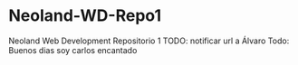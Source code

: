 # Neoland-WD-Repo1

Neoland Web Development Repositorio 1
TODO: notificar url a Álvaro
Todo: Buenos dias soy carlos encantado
